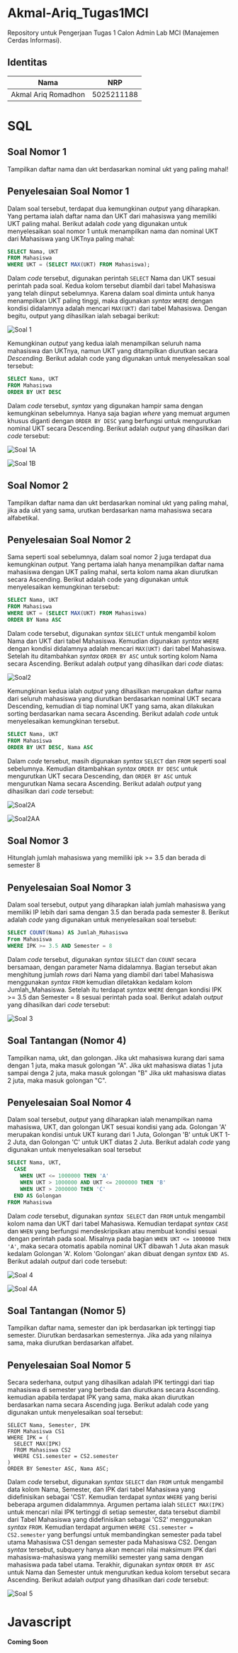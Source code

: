 # **Akmal-Ariq_Tugas1MCI**
Repository untuk Pengerjaan Tugas 1 Calon Admin Lab MCI (Manajemen Cerdas Informasi).

## **Identitas**
| Nama                     | NRP        |
| -------------------------| -----------| 
| Akmal Ariq Romadhon      | 5025211188 |

# **SQL**
## **Soal Nomor 1**
Tampilkan daftar nama dan ukt berdasarkan nominal ukt yang paling mahal!

## **Penyelesaian Soal Nomor 1**
Dalam soal tersebut, terdapat dua kemungkinan _output_ yang diharapkan. Yang pertama ialah daftar nama dan UKT dari mahasiswa yang memiliki UKT paling mahal. Berikut adalah _code_ yang digunakan untuk menyelesaikan soal nomor 1 untuk menampilkan nama dan nominal UKT dari Mahasiswa yang UKTnya paling mahal:

```SQL
SELECT Nama, UKT
FROM Mahasiswa
WHERE UKT = (SELECT MAX(UKT) FROM Mahasiswa);
```

Dalam _code_ tersebut, digunakan perintah `SELECT` Nama dan UKT sesuai perintah pada soal. Kedua kolom tersebut diambil dari tabel Mahasiswa yang telah diinput sebelumnya. Karena dalam soal diminta untuk hanya menampilkan UKT paling tinggi, maka digunakan _syntax_ `WHERE` dengan kondisi didalamnya adalah mencari `MAX(UKT)` dari tabel Mahasiswa. Dengan begitu, output yang dihasilkan ialah sebagai berikut:

![Soal 1](https://media.discordapp.net/attachments/1083730715113426985/1086583263348400178/image.png?width=351&height=701)

Kemungkinan _output_ yang kedua ialah menampilkan seluruh nama mahasiswa dan UKTnya, namun UKT yang ditampilkan diurutkan secara _Descending._ Berikut adalah code yang digunakan untuk menyelesaikan soal tersebut:

```SQL
SELECT Nama, UKT
FROM Mahasiswa
ORDER BY UKT DESC
```

Dalam _code_ tersebut, _syntax_ yang digunakan hampir sama dengan kemungkinan sebelumnya. Hanya saja bagian _where_ yang memuat argumen khusus diganti dengan `ORDER BY DESC` yang berfungsi untuk mengurutkan nominal UKT secara Descending. Berikut adalah _output_ yang dihasilkan dari _code_ tersebut:

![Soal 1A](https://cdn.discordapp.com/attachments/1083730715113426985/1086608128738611211/image.png)

![Soal 1B](https://cdn.discordapp.com/attachments/1083730715113426985/1086608248074936402/image.png
)

## **Soal Nomor 2**
Tampilkan daftar nama dan ukt berdasarkan nominal ukt yang paling mahal, jika ada ukt yang sama, urutkan berdasarkan nama mahasiswa secara alfabetikal.

## **Penyelesaian Soal Nomor 2**
Sama seperti soal sebelumnya, dalam soal nomor 2 juga terdapat dua kemungkinan _output._ Yang pertama ialah hanya menampilkan daftar nama mahasiswa dengan UKT paling mahal, serta kolom nama akan diurutkan secara Ascending. Berikut adalah code yang digunakan untuk menyelesaikan kemungkinan tersebut:

```SQL
SELECT Nama, UKT 
FROM Mahasiswa
WHERE UKT = (SELECT MAX(UKT) FROM Mahasiswa)
ORDER BY Nama ASC
```
Dalam code tersebut, digunakan _syntax_ `SELECT` untuk mengambil kolom Nama dan UKT dari tabel Mahasiswa. Kemudian digunakan _syntax_ `WHERE` dengan kondisi didalamnya adalah mencari `MAX(UKT)` dari tabel Mahasiswa. Setelah itu ditambahkan _syntax_ `ORDER BY ASC` untuk sorting kolom Nama secara Ascending. Berikut adalah _output_ yang dihasilkan dari _code_ diatas:

![Soal2](https://cdn.discordapp.com/attachments/1083730715113426985/1086612636608774184/image.png)

Kemungkinan kedua ialah _output_ yang dihasilkan merupakan daftar nama dari seluruh mahasiswa yang diurutkan berdasarkan nominal UKT secara Descending, kemudian di tiap nominal UKT yang sama, akan dilakukan sorting berdasarkan nama secara Ascending. Berikut adalah _code_ untuk menyelesaikan kemungkinan tersebut.

```SQL
SELECT Nama, UKT 
FROM Mahasiswa
ORDER BY UKT DESC, Nama ASC
```

Dalam _code_ tersebut, masih digunakan _syntax_ `SELECT` dan `FROM` seperti soal sebelumnya. Kemudian ditambahkan _syntax_ `ORDER BY DESC` untuk mengurutkan UKT secara Descending, dan `ORDER BY ASC` untuk mengurutkan Nama secara Ascending. Berikut adalah _output_ yang dihasilkan dari _code_ tersebut:

![Soal2A](https://cdn.discordapp.com/attachments/1083730715113426985/1086613282942627891/image.png)

![Soal2AA](https://media.discordapp.net/attachments/1083730715113426985/1086614076974698516/image.png?width=376&height=701)

## **Soal Nomor 3**
Hitunglah jumlah mahasiswa yang memiliki ipk >= 3.5 dan berada di semester 8

## **Penyelesaian Soal Nomor 3**
Dalam soal tersebut, output yang diharapkan ialah jumlah mahasiswa yang memiliki IP lebih dari sama dengan 3.5 dan berada pada semester 8. Berikut adalah _code_ yang digunakan untuk menyelesaikan soal tersebut:
```SQL
SELECT COUNT(Nama) AS Jumlah_Mahasiswa
From Mahasiswa
WHERE IPK >= 3.5 AND Semester = 8
```
Dalam _code_ tersebut, digunakan _syntax_ `SELECT` dan `COUNT` secara bersamaan, dengan parameter Nama didalamnya. Bagian tersebut akan menghitung jumlah _rows_ dari Nama yang diambil dari tabel Mahasiswa menggunakan _syntax_ `FROM` kemudian diletakkan kedalam kolom Jumlah_Mahasiswa. Setelah itu terdapat _syntax_ `WHERE` dengan kondisi IPK >= 3.5 dan Semester = 8 sesuai perintah pada soal. Berikut adalah _output_ yang dihasilkan dari _code_ tersebut:

![Soal 3](https://cdn.discordapp.com/attachments/1083730715113426985/1086615966420574298/image.png)

## **Soal Tantangan (Nomor 4)**
Tampilkan nama, ukt, dan golongan. Jika ukt mahasiswa kurang dari sama dengan 1 juta, maka masuk golongan "A". Jika ukt mahasiswa diatas 1 juta sampai denga 2 juta, maka masuk golongan "B" Jika ukt mahasiswa diatas 2 juta, maka masuk golongan "C".

## **Penyelesaian Soal Nomor 4**
Dalam soal tersebut, _output_ yang diharapkan ialah menampilkan nama mahasiswa, UKT, dan golongan UKT sesuai kondisi yang ada. Golongan 'A' merupakan kondisi untuk UKT kurang dari 1 Juta, Golongan 'B' untuk UKT 1-2 Juta, dan Golongan 'C' untuk UKT diatas 2 Juta. Berikut adalah _code_ yang digunakan untuk menyelesaikan soal tersebut 

```SQL
SELECT Nama, UKT,
  CASE
    WHEN UKT <= 1000000 THEN 'A'
    WHEN UKT > 1000000 AND UKT <= 2000000 THEN 'B'
    WHEN UKT > 2000000 THEN 'C'
  END AS Golongan
FROM Mahasiswa
```

Dalam _code_ tersebut, digunakan _syntax_` SELECT` dan `FROM` untuk mengambil kolom nama dan UKT dari tabel Mahasiswa. Kemudian terdapat _syntax_ `CASE` dan `WHEN` yang berfungsi mendeskripsikan atau membuat kondisi sesuai dengan perintah pada soal. Misalnya pada bagian `WHEN UKT <= 1000000 THEN 'A'`, maka secara otomatis apabila nominal UKT dibawah 1 Juta akan masuk kedalam Golongan 'A'. Kolom 'Golongan' akan dibuat dengan _syntax_ `END AS`. Berikut adalah _output_ dari code tersebut:

![Soal 4](https://cdn.discordapp.com/attachments/1083730715113426985/1086619765398847539/image.png)

![Soal 4A](https://cdn.discordapp.com/attachments/1083730715113426985/1086619836882354277/image.png)

## **Soal Tantangan (Nomor 5)**
Tampilkan daftar nama, semester dan ipk berdasarkan ipk tertinggi tiap semester. Diurutkan berdasarkan semesternya. Jika ada yang nilainya sama, maka diurutkan berdasarkan alfabet.

## **Penyelesaian Soal Nomor 5**
Secara sederhana, output yang dihasilkan adalah IPK tertinggi dari tiap mahasiswa di semester yang berbeda dan diurutkans secara Ascending. kemudian apabila terdapat IPK yang sama, maka akan diurutkan berdasarkan nama secara Ascending juga. Berikut adalah code yang digunakan untuk menyelesaikan soal tersebut:

```
SELECT Nama, Semester, IPK
FROM Mahasiswa CS1
WHERE IPK = (
  SELECT MAX(IPK)
  FROM Mahasiswa CS2
  WHERE CS1.semester = CS2.semester
)
ORDER BY Semester ASC, Nama ASC;
```

Dalam _code_ tersebut, digunakan _syntax_ `SELECT` dan `FROM` untuk mengambil data kolom Nama, Semester, dan IPK dari tabel Mahasiswa yang didefinisikan sebagai 'CS1'. Kemudian terdapat _syntax_ `WHERE` yang berisi beberapa argumen didalammnya. Argumen pertama ialah `SELECT MAX(IPK)` untuk mencari nilai IPK tertinggi di setiap semester, data tersebut diambil dari Tabel Mahasiswa yang didefinisikan sebagai 'CS2' menggunakan _syntax_ `FROM`. Kemudian terdapat argumen `WHERE CS1.semester = CS2.semester` yang berfungsi untuk membandingkan semester pada tabel utama Mahasiswa CS1 dengan semester pada Mahasiswa CS2. Dengan _syntax_ tersebut, subquery hanya akan mencari nilai maksimum IPK dari mahasiswa-mahasiswa yang memiliki semester yang sama dengan mahasiswa pada tabel utama. Terakhir, digunakan _syntax_ `ORDER BY ASC` untuk Nama dan Semester untuk mengurutkan kedua kolom tersebut secara Ascending. Berikut adalah _output_ yang dihasilkan dari _code_ tersebut:

![Soal 5](https://cdn.discordapp.com/attachments/1083730715113426985/1086620948674904134/image.png)

# **Javascript**
**Coming Soon**